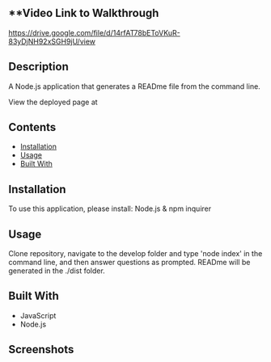 ## **Video Link to Walkthrough
https://drive.google.com/file/d/14rfAT78bEToVKuR-83yDjNH92xSGH9jU/view

## Description
A Node.js application that generates a READme file from the command line.
            
View the deployed page at 

## Contents
* [Installation](#installation)
* [Usage](#usage)
* [Built With](#built-with)

## Installation
To use this application, please install: Node.js & npm inquirer

## Usage
Clone repository, navigate to the develop folder and type 'node index' in the command line, and then answer questions as prompted. READme will be generated in the ./dist folder.

## Built With
* JavaScript
* Node.js

## Screenshots
